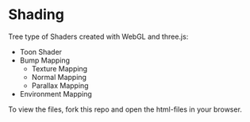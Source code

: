 Shading
=======

Tree type of Shaders created with WebGL and three.js:
* Toon Shader
* Bump Mapping
  * Texture Mapping
  * Normal Mapping
  * Parallax Mapping
* Environment Mapping
  
To view the files, fork this repo and open the html-files in your browser.
